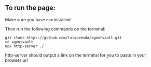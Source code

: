 ## To run the page:
Make sure you have `npm` installed.

Then run the following commands on the terminal:
```
git clone https://github.com/luisarmada/agentvault.git
cd agentvault
npx http-server ./
```

http-server should output a link on the terminal for you to paste in your browser url
